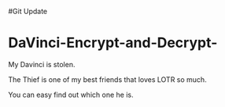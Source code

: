 #Git Update
# DaVinci-Encrypt-and-Decrypt-

 My Davinci is stolen.
 
 The Thief is one of my best friends that loves LOTR so much. 
 
 You can easy find out which one he is.
